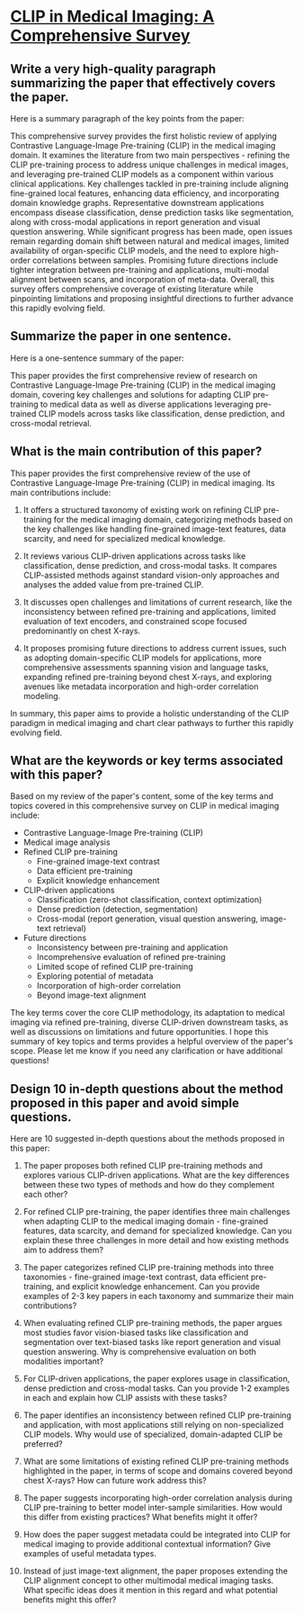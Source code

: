 # [CLIP in Medical Imaging: A Comprehensive Survey](https://arxiv.org/abs/2312.07353)

## Write a very high-quality paragraph summarizing the paper that effectively covers the paper.

 Here is a summary paragraph of the key points from the paper:

This comprehensive survey provides the first holistic review of applying Contrastive Language-Image Pre-training (CLIP) in the medical imaging domain. It examines the literature from two main perspectives - refining the CLIP pre-training process to address unique challenges in medical images, and leveraging pre-trained CLIP models as a component within various clinical applications. Key challenges tackled in pre-training include aligning fine-grained local features, enhancing data efficiency, and incorporating domain knowledge graphs. Representative downstream applications encompass disease classification, dense prediction tasks like segmentation, along with cross-modal applications in report generation and visual question answering. While significant progress has been made, open issues remain regarding domain shift between natural and medical images, limited availability of organ-specific CLIP models, and the need to explore high-order correlations between samples. Promising future directions include tighter integration between pre-training and applications, multi-modal alignment between scans, and incorporation of meta-data. Overall, this survey offers comprehensive coverage of existing literature while pinpointing limitations and proposing insightful directions to further advance this rapidly evolving field.


## Summarize the paper in one sentence.

 Here is a one-sentence summary of the paper:

This paper provides the first comprehensive review of research on Contrastive Language-Image Pre-training (CLIP) in the medical imaging domain, covering key challenges and solutions for adapting CLIP pre-training to medical data as well as diverse applications leveraging pre-trained CLIP models across tasks like classification, dense prediction, and cross-modal retrieval.


## What is the main contribution of this paper?

 This paper provides the first comprehensive review of the use of Contrastive Language-Image Pre-training (CLIP) in medical imaging. Its main contributions include:

1) It offers a structured taxonomy of existing work on refining CLIP pre-training for the medical imaging domain, categorizing methods based on the key challenges like handling fine-grained image-text features, data scarcity, and need for specialized medical knowledge. 

2) It reviews various CLIP-driven applications across tasks like classification, dense prediction, and cross-modal tasks. It compares CLIP-assisted methods against standard vision-only approaches and analyses the added value from pre-trained CLIP.

3) It discusses open challenges and limitations of current research, like the inconsistency between refined pre-training and applications, limited evaluation of text encoders, and constrained scope focused predominantly on chest X-rays. 

4) It proposes promising future directions to address current issues, such as adopting domain-specific CLIP models for applications, more comprehensive assessments spanning vision and language tasks, expanding refined pre-training beyond chest X-rays, and exploring avenues like metadata incorporation and high-order correlation modeling.

In summary, this paper aims to provide a holistic understanding of the CLIP paradigm in medical imaging and chart clear pathways to further this rapidly evolving field.


## What are the keywords or key terms associated with this paper?

 Based on my review of the paper's content, some of the key terms and topics covered in this comprehensive survey on CLIP in medical imaging include:

- Contrastive Language-Image Pre-training (CLIP)
- Medical image analysis
- Refined CLIP pre-training
    - Fine-grained image-text contrast
    - Data efficient pre-training 
    - Explicit knowledge enhancement
- CLIP-driven applications
    - Classification (zero-shot classification, context optimization)
    - Dense prediction (detection, segmentation) 
    - Cross-modal (report generation, visual question answering, image-text retrieval)
- Future directions
    - Inconsistency between pre-training and application
    - Incomprehensive evaluation of refined pre-training
    - Limited scope of refined CLIP pre-training
    - Exploring potential of metadata
    - Incorporation of high-order correlation
    - Beyond image-text alignment

The key terms cover the core CLIP methodology, its adaptation to medical imaging via refined pre-training, diverse CLIP-driven downstream tasks, as well as discussions on limitations and future opportunities. I hope this summary of key topics and terms provides a helpful overview of the paper's scope. Please let me know if you need any clarification or have additional questions!


## Design 10 in-depth questions about the method proposed in this paper and avoid simple questions.

 Here are 10 suggested in-depth questions about the methods proposed in this paper:

1. The paper proposes both refined CLIP pre-training methods and explores various CLIP-driven applications. What are the key differences between these two types of methods and how do they complement each other?

2. For refined CLIP pre-training, the paper identifies three main challenges when adapting CLIP to the medical imaging domain - fine-grained features, data scarcity, and demand for specialized knowledge. Can you explain these three challenges in more detail and how existing methods aim to address them? 

3. The paper categorizes refined CLIP pre-training methods into three taxonomies - fine-grained image-text contrast, data efficient pre-training, and explicit knowledge enhancement. Can you provide examples of 2-3 key papers in each taxonomy and summarize their main contributions?

4. When evaluating refined CLIP pre-training methods, the paper argues most studies favor vision-biased tasks like classification and segmentation over text-biased tasks like report generation and visual question answering. Why is comprehensive evaluation on both modalities important?

5. For CLIP-driven applications, the paper explores usage in classification, dense prediction and cross-modal tasks. Can you provide 1-2 examples in each and explain how CLIP assists with these tasks? 

6. The paper identifies an inconsistency between refined CLIP pre-training and application, with most applications still relying on non-specialized CLIP models. Why would use of specialized, domain-adapted CLIP be preferred?

7. What are some limitations of existing refined CLIP pre-training methods highlighted in the paper, in terms of scope and domains covered beyond chest X-rays? How can future work address this?

8. The paper suggests incorporating high-order correlation analysis during CLIP pre-training to better model inter-sample similarities. How would this differ from existing practices? What benefits might it offer?

9. How does the paper suggest metadata could be integrated into CLIP for medical imaging to provide additional contextual information? Give examples of useful metadata types. 

10. Instead of just image-text alignment, the paper proposes extending the CLIP alignment concept to other multimodal medical imaging tasks. What specific ideas does it mention in this regard and what potential benefits might this offer?

